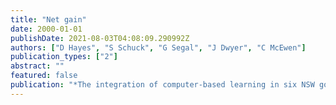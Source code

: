 ```yaml
---
title: "Net gain"
date: 2000-01-01
publishDate: 2021-08-03T04:08:09.290992Z
authors: ["D Hayes", "S Schuck", "G Segal", "J Dwyer", "C McEwen"]
publication_types: ["2"]
abstract: ""
featured: false
publication: "*The integration of computer-based learning in six NSW government schools*"
---
```



